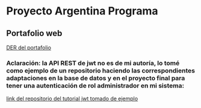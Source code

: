 # Proyecto Argentina Programa
## Portafolio web

[DER del portafolio](https://github.com/diego939/Der-Portafolio-Almiron-Diego)

### Aclaración: la API REST de jwt no es de mi autoría, lo tomé como ejemplo de un repositorio haciendo las correspondientes adaptaciones en la base de datos y en el proyecto final para tener una autenticación de rol administrador en mi sistema:

[link del repositorio del tutorial jwt tomado de ejemplo](https://github.com/cavanosa/tutorial_jwt_BACK)

